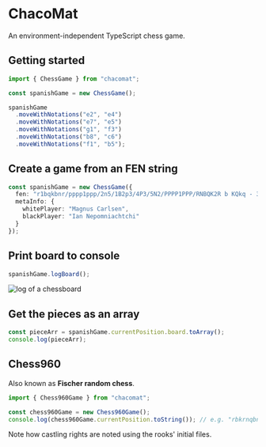 # ChacoMat

An environment-independent TypeScript chess game.

## Getting started

```typescript
import { ChessGame } from "chacomat";

const spanishGame = new ChessGame();

spanishGame
  .moveWithNotations("e2", "e4")
  .moveWithNotations("e7", "e5")
  .moveWithNotations("g1", "f3")
  .moveWithNotations("b8", "c6")
  .moveWithNotations("f1", "b5");
```

## Create a game from an FEN string

```typescript
const spanishGame = new ChessGame({
  fen: "r1bqkbnr/pppp1ppp/2n5/1B2p3/4P3/5N2/PPPP1PPP/RNBQK2R b KQkq - 3 3",
  metaInfo: {
    whitePlayer: "Magnus Carlsen",
    blackPlayer: "Ian Nepomniachtchi"
  }
});
```

## Print board to console

```typescript
spanishGame.logBoard();
```

![log of a chessboard](https://i.imgur.com/96BdDi8.png "game.logBoard()")

## Get the pieces as an array

```typescript
const pieceArr = spanishGame.currentPosition.board.toArray();
console.log(pieceArr);
```

## Chess960

Also known as **Fischer random chess**.

```typescript
import { Chess960Game } from "chacomat";

const chess960Game = new Chess960Game();
console.log(chess960Game.currentPosition.toString()); // e.g. "rbkrnqbn/pppppppp/8/8/8/8/PPPPPPPP/RBKRNQBN w ADad - 0 1"
```

Note how castling rights are noted using the rooks' initial files.